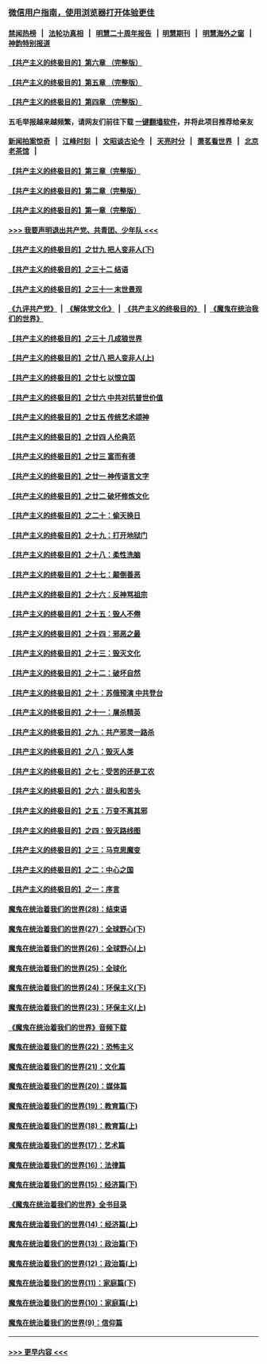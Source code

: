 ### [微信用户指南，使用浏览器打开体验更佳](https://github.com/gfw-breaker/banned-news1/blob/master/indexes/wechat-guide.md?t=0)
#### [禁闻热榜](热点新闻.md?t=0)  &nbsp;&nbsp;|&nbsp;&nbsp; [法轮功真相](https://github.com/gfw-breaker/truth/blob/master/README.md?t=0) &nbsp;&nbsp;|&nbsp;&nbsp; [明慧二十周年报告](https://github.com/gfw-breaker/mh-reports/blob/master/README.md?t=0) &nbsp;&nbsp;|&nbsp;&nbsp;[明慧期刊](https://github.com/gfw-breaker/mh-qikan) &nbsp;&nbsp;|&nbsp;&nbsp; [明慧海外之窗](https://github.com/gfw-breaker/mh-news/blob/master/README.md?t=0) &nbsp;&nbsp;|&nbsp;&nbsp; [神韵特别报道](https://github.com/gfw-breaker/mh-news/blob/master/shenyun.md?t=0)
#### [【共产主义的终极目的】第六章 （完整版）](../pages/nsc422/n11428913.md?t=02121322) 
#### [【共产主义的终极目的】第五章 （完整版）](../pages/nsc422/n11428912.md?t=02121322) 
#### [【共产主义的终极目的】第四章 （完整版）](../pages/nsc422/n11428907.md?t=02121322) 
#### 五毛举报越来越频繁，请网友们前往下载 [一键翻墙软件](https://github.com/gfw-breaker/ssr-accounts)，并将此项目推荐给亲友
#### [新闻拍案惊奇](https://github.com/gfw-breaker/banned-news1/blob/master/pages/link4.md) &nbsp;&nbsp;|&nbsp;&nbsp; [江峰时刻](https://github.com/gfw-breaker/banned-news1/blob/master/pages/link4.md) &nbsp;&nbsp;|&nbsp;&nbsp; [文昭谈古论今](https://github.com/gfw-breaker/banned-news1/blob/master/pages/link4.md) &nbsp;&nbsp;|&nbsp;&nbsp; [天亮时分](https://github.com/gfw-breaker/banned-news1/blob/master/pages/link4.md) &nbsp;&nbsp;|&nbsp;&nbsp; [萧茗看世界](https://github.com/gfw-breaker/banned-news1/blob/master/pages/link4.md) &nbsp;&nbsp;|&nbsp;&nbsp; [北京老茶馆](https://github.com/gfw-breaker/banned-news1/blob/master/pages/link4.md) &nbsp;&nbsp;|&nbsp;&nbsp; 
#### [【共产主义的终极目的】第三章（完整版）](../pages/nsc422/n11428848.md?t=02121322) 
#### [【共产主义的终极目的】第二章（完整版）](../pages/nsc422/n11428831.md?t=02121322) 
#### [【共产主义的终极目的】第一章（完整版）](../pages/nsc422/n11417651.md?t=02121322) 
#### [>>> 我要声明退出共产党、共青团、少年队 <<<](https://github.com/begood0513/goodnews/blob/master/quit/letter.md) 
#### [【共产主义的终极目的】之廿九 把人变非人(下)](../pages/nsc422/n11344140.md?t=02121322) 
#### [【共产主义的终极目的】之三十二 结语](../pages/nsc422/n11360535.md?t=02121322) 
#### [【共产主义的终极目的】之三十一 末世景观](../pages/nsc422/n11351129.md?t=02121322) 
#### [《九评共产党》](https://github.com/begood0513/9ping.md/blob/master/README.md) &nbsp;|&nbsp; [《解体党文化》](../../../../jtdwh.md/blob/master/README.md)  &nbsp;|&nbsp; [《共产主义的终极目的》](../../../../gczydzjmd.md/blob/master/README.md) &nbsp;|&nbsp; [《魔鬼在统治我们的世界》](../../../../mgztzwmdsj.md/blob/master/README.md) 
#### [【共产主义的终极目的】之三十 几成狼世界](../pages/nsc422/n11348280.md?t=02121322) 
#### [【共产主义的终极目的】之廿八 把人变非人(上)](../pages/nsc422/n11340492.md?t=02121322) 
#### [【共产主义的终极目的】之廿七 以恨立国](../pages/nsc422/n11336944.md?t=02121322) 
#### [【共产主义的终极目的】之廿六 中共对抗普世价值](../pages/nsc422/n11324785.md?t=02121322) 
#### [【共产主义的终极目的】之廿五 传统艺术颂神](../pages/nsc422/n11296396.md?t=02121322) 
#### [【共产主义的终极目的】之廿四 人伦典范](../pages/nsc422/n11296397.md?t=02121322) 
#### [【共产主义的终极目的】之廿三 富而有德](../pages/nsc422/n11283598.md?t=02121322) 
#### [【共产主义的终极目的】之廿一 神传语言文字](../pages/nsc422/n11263265.md?t=02121322) 
#### [【共产主义的终极目的】之廿二 破坏修炼文化](../pages/nsc422/n11245728.md?t=02121322) 
#### [【共产主义的终极目的】之二十：偷天换日](../pages/nsc422/n11238846.md?t=02121322) 
#### [【共产主义的终极目的】之十九：打开地狱门](../pages/nsc422/n11206376.md?t=02121322) 
#### [【共产主义的终极目的】之十八：柔性洗脑](../pages/nsc422/n11199994.md?t=02121322) 
#### [【共产主义的终极目的】之十七：颠倒善恶](../pages/nsc422/n11179782.md?t=02121322) 
#### [【共产主义的终极目的】之十六：反神骂祖宗](../pages/nsc422/n11166798.md?t=02121322) 
#### [【共产主义的终极目的】之十五：毁人不倦](../pages/nsc422/n11166792.md?t=02121322) 
#### [【共产主义的终极目的】之十四：邪恶之最](../pages/nsc422/n11150249.md?t=02121322) 
#### [【共产主义的终极目的】之十三：毁灭文化](../pages/nsc422/n11135227.md?t=02121322) 
#### [【共产主义的终极目的】之十二：破坏自然](../pages/nsc422/n11135214.md?t=02121322) 
#### [【共产主义的终极目的】之十：苏俄预演 中共登台](../pages/nsc422/n11118424.md?t=02121322) 
#### [【共产主义的终极目的】之十一：屠杀精英](../pages/nsc422/n11118442.md?t=02121322) 
#### [【共产主义的终极目的】之九：共产邪灵一路杀](../pages/nsc422/n11114139.md?t=02121322) 
#### [【共产主义的终极目的】之八：毁灭人类](../pages/nsc422/n11108503.md?t=02121322) 
#### [【共产主义的终极目的】之七：受苦的还是工农](../pages/nsc422/n11101809.md?t=02121322) 
#### [【共产主义的终极目的】之六：甜头和苦头](../pages/nsc422/n11096971.md?t=02121322) 
#### [【共产主义的终极目的】之五：万变不离其邪](../pages/nsc422/n11091285.md?t=02121322) 
#### [【共产主义的终极目的】之四：毁灭路线图](../pages/nsc422/n11086284.md?t=02121322) 
#### [【共产主义的终极目的】之三：马克思魔变](../pages/nsc422/n11061941.md?t=02121322) 
#### [【共产主义的终极目的】之二：中心之国](../pages/nsc422/n11047728.md?t=02121322) 
#### [【共产主义的终极目的】之一：序言](../pages/nsc422/n11086077.md?t=02121322) 
#### [魔鬼在统治着我们的世界(28)：结束语](../pages/nsc422/n10936246.md?t=02121322) 
#### [魔鬼在统治着我们的世界(27)：全球野心(下)](../pages/nsc422/n10928319.md?t=02121322) 
#### [魔鬼在统治着我们的世界(26)：全球野心(上)](../pages/nsc422/n10900318.md?t=02121322) 
#### [魔鬼在统治着我们的世界(25)：全球化](../pages/nsc422/n10788205.md?t=02121322) 
#### [魔鬼在统治着我们的世界(24)：环保主义(下)](../pages/nsc422/n10695307.md?t=02121322) 
#### [魔鬼在统治着我们的世界(23)：环保主义(上)](../pages/nsc422/n10688613.md?t=02121322) 
#### [《魔鬼在统治着我们的世界》音频下载](../pages/nsc422/n10635553.md?t=02121322) 
#### [魔鬼在统治着我们的世界(22)：恐怖主义](../pages/nsc422/n10614727.md?t=02121322) 
#### [魔鬼在统治着我们的世界(21)：文化篇](../pages/nsc422/n10597706.md?t=02121322) 
#### [魔鬼在统治着我们的世界(20)：媒体篇](../pages/nsc422/n10586579.md?t=02121322) 
#### [魔鬼在统治着我们的世界(19)：教育篇(下)](../pages/nsc422/n10564808.md?t=02121322) 
#### [魔鬼在统治着我们的世界(18)：教育篇(上)](../pages/nsc422/n10526970.md?t=02121322) 
#### [魔鬼在统治着我们的世界(17)：艺术篇](../pages/nsc422/n10499093.md?t=02121322) 
#### [魔鬼在统治着我们的世界(16)：法律篇](../pages/nsc422/n10485969.md?t=02121322) 
#### [魔鬼在统治着我们的世界(15)：经济篇(下)](../pages/nsc422/n10469975.md?t=02121322) 
#### [《魔鬼在统治着我们的世界》全书目录](../pages/nsc422/n10464261.md?t=02121322) 
#### [魔鬼在统治着我们的世界(14)：经济篇(上)](../pages/nsc422/n10457370.md?t=02121322) 
#### [魔鬼在统治着我们的世界(13)：政治篇(下)](../pages/nsc422/n10448270.md?t=02121322) 
#### [魔鬼在统治着我们的世界(12)：政治篇(上)](../pages/nsc422/n10444576.md?t=02121322) 
#### [魔鬼在统治着我们的世界(11)：家庭篇(下)](../pages/nsc422/n10440961.md?t=02121322) 
#### [魔鬼在统治着我们的世界(10)：家庭篇(上)](../pages/nsc422/n10435448.md?t=02121322) 
#### [魔鬼在统治着我们的世界(9)：信仰篇](../pages/nsc422/n10432159.md?t=02121322) 

----
#### [ >>> 更早内容 <<< ](../indexes/nsc422-earlier.md)
